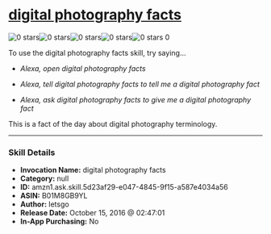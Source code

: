# [digital photography facts](http://alexa.amazon.com/#skills/amzn1.ask.skill.5d23af29-e047-4845-9f15-a587e4034a56)
![0 stars](../../images/ic_star_border_black_18dp_1x.png)![0 stars](../../images/ic_star_border_black_18dp_1x.png)![0 stars](../../images/ic_star_border_black_18dp_1x.png)![0 stars](../../images/ic_star_border_black_18dp_1x.png)![0 stars](../../images/ic_star_border_black_18dp_1x.png) 0

To use the digital photography facts skill, try saying...

* *Alexa, open digital photography facts*

* *Alexa, tell digital photography facts to tell me a digital photography fact*

* *Alexa, ask digital photography facts to give me a digital photography fact*

This is a fact of the day about digital photography terminology.

***

### Skill Details

* **Invocation Name:** digital photography facts
* **Category:** null
* **ID:** amzn1.ask.skill.5d23af29-e047-4845-9f15-a587e4034a56
* **ASIN:** B01M8GB9YL
* **Author:** letsgo
* **Release Date:** October 15, 2016 @ 02:47:01
* **In-App Purchasing:** No
